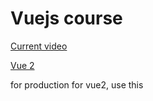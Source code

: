 # Vuejs course


[Current video](https://youtu.be/Y05uRiksXXI?list=PL3VM-unCzF8iRyPotjFsgy7EfuCITvr_3)

[Vue 2](https://v2.vuejs.org/v2/guide/installation.html)



for production for vue2, use this 
<script src="https://cdn.jsdelivr.net/npm/vue@2.7.14"></script>


<!-- according to jeff course -->
<!-- unpkg.com/vue2.1.3/dist/vue.js -->



